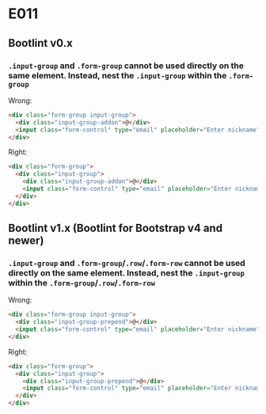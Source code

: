 # E011
## Bootlint v0.x
### `.input-group` and `.form-group` cannot be used directly on the same element. Instead, nest the `.input-group` within the `.form-group`

Wrong:
```html
<div class="form-group input-group">
  <div class="input-group-addon">@</div>
  <input class="form-control" type="email" placeholder="Enter nickname">
</div>
```

Right:
```html
<div class="form-group">
  <div class="input-group">
    <div class="input-group-addon">@</div>
    <input class="form-control" type="email" placeholder="Enter nickname">
  </div>
</div>
```
## Bootlint v1.x (Bootlint for Bootstrap v4 and newer)
### `.input-group` and `.form-group`/`.row`/`.form-row` cannot be used directly on the same element. Instead, nest the `.input-group` within the `.form-group`/`.row`/`.form-row`

Wrong:
```html
<div class="form-group input-group">
  <div class="input-group-prepend">@</div>
  <input class="form-control" type="email" placeholder="Enter nickname">
</div>
```

Right:
```html
<div class="form-group">
  <div class="input-group">
    <div class="input-group-prepend">@</div>
    <input class="form-control" type="email" placeholder="Enter nickname">
  </div>
</div>
```